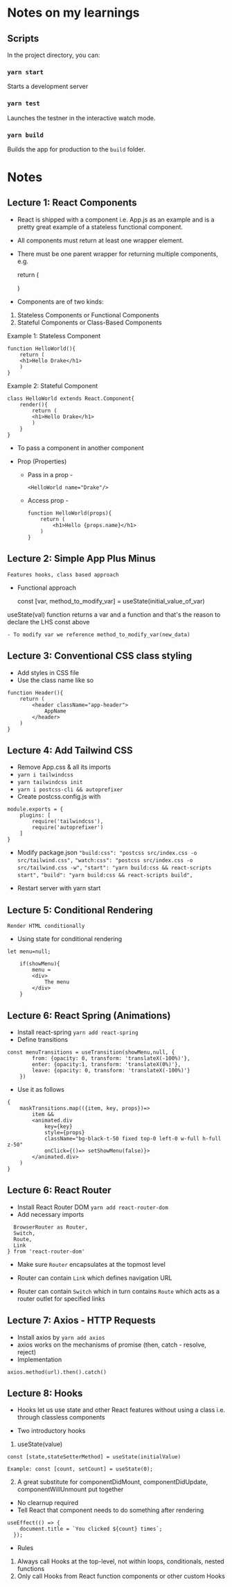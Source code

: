 # Notes on my learnings

##  Scripts

In the project directory, you can:

### `yarn start`

Starts a development server

### `yarn test`

Launches the testner in the interactive watch mode.

### `yarn build`

Builds the app for production to the `build` folder.

#   Notes

##  Lecture 1: React Components

- React is shipped with a component i.e. App.js as an example and is a pretty great example of a stateless functional component.

- All components must return at least one wrapper element.

- There must be one parent wrapper for returning multiple components, e.g.

    return (
        <div>
            <div></div>
            <div></div>
        </div>
    )

- Components are of two kinds:
1. Stateless Components or Functional Components
2. Stateful Components or Class-Based Components

Example 1: Stateless Component

    function HelloWorld(){
        return (
        <h1>Hello Drake</h1>
        )
    }

Example 2: Stateful Component

    class HelloWorld extends React.Component{
        render(){
            return (
            <h1>Hello Drake</h1>
            )
        }
    }

- To pass a component in another component

    <div>
      <HelloWorld/>
    </div>

- Prop (Properties)
 
    - Pass in a prop - 

        ```
        <HelloWorld name="Drake"/>
        ```

    - Access prop -

        ```
        function HelloWorld(props){
            return (
                <h1>Hello {props.name}</h1>
            )
        }
        ```

##  Lecture 2: Simple App Plus Minus 

`Features hooks, class based approach`

- Functional approach

    const [var, method_to_modify_var] = useState(initial_value_of_var)

useState(val) function returns a var and a function and that's the reason to declare the LHS const above

    - To modify var we reference method_to_modify_var(new_data)

##  Lecture 3: Conventional CSS class styling

- Add styles in CSS file
- Use the class name like so
```
function Header(){
    return (
        <header className="app-header">
            AppName
        </header>
    )
}
```
##  Lecture 4: Add Tailwind CSS

- Remove App.css & all its imports
- `yarn i tailwindcss`
- `yarn tailwindcss init`
- `yarn i postcss-cli && autoprefixer`
- Create postcss.config.js with
```
module.exports = {
    plugins: [
        require('tailwindcss'),
        require('autoprefixer')
    ]
}
```
- Modify package.json
`"build:css": "postcss src/index.css -o src/tailwind.css",`
`"watch:css": "postcss src/index.css -o src/tailwind.css -w",`
`"start": "yarn build:css && react-scripts start",`
`"build": "yarn build:css && react-scripts build",`

- Restart server with yarn start

##  Lecture 5: Conditional Rendering
`Render HTML conditionally`

- Using state for conditional rendering
```
let menu=null;

    if(showMenu){
        menu = 
        <div>
            The menu
        </div>
    }
```

##  Lecture 6: React Spring (Animations)

- Install react-spring
`yarn add react-spring`
- Define transitions
```
const menuTransitions = useTransition(showMenu,null, {
        from: {opacity: 0, transform: 'translateX(-100%)'},
        enter: {opacity:1, transform: 'translateX(0%)'},
        leave: {opacity: 0, transform: 'translateX(-100%)'}
    })
```
- Use it as follows
```
{
    maskTransitions.map(({item, key, props})=>
        item &&
        <animated.div
            key={key}
            style={props}
            className="bg-black-t-50 fixed top-0 left-0 w-full h-full z-50"
            onClick={()=> setShowMenu(false)}>
        </animated.div>
    )
}
```
##  Lecture 6: React Router

- Install React Router DOM
`yarn add react-router-dom`
- Add necessary imports
```import {
  BrowserRouter as Router,
  Switch,
  Route,
  Link
} from 'react-router-dom'
```
- Make sure `Router` encapsulates at the topmost level

- Router can contain `Link` which defines navigation URL

- Router can contain `Switch` which in turn contains `Route` which acts as a router outlet for specified links

## Lecture 7: Axios - HTTP Requests

- Install axios by
`yarn add axios`
- axios works on the mechanisms of promise (then, catch - resolve, reject)
- Implementation
```
axios.method(url).then().catch()
```

## Lecture 8: Hooks

- Hooks let us use state and other React features without using a class i.e. through classless components

- Two introductory hooks

1. useState(value)
```
const [state,stateSetterMethod] = useState(initialValue)
```
`Example: const [count, setCount] = useState(0);`

2. A great substitute for componentDidMount, componentDidUpdate, componentWillUnmount put together
- No clearnup required
- Tell React that component needs to do something after rendering
```
useEffect(() => {
    document.title = `You clicked ${count} times`;
  });
```

- Rules
1. Always call Hooks at the top-level, not within loops, conditionals, nested functions
2. Only call Hooks from React function components or other custom Hooks